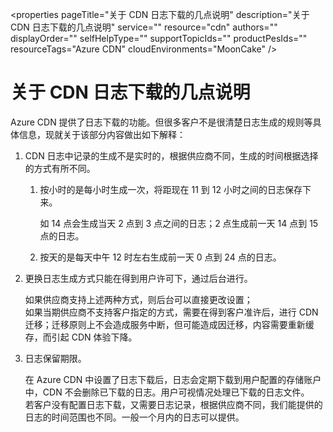 <properties
	pageTitle="关于 CDN 日志下载的几点说明"
	description="关于 CDN 日志下载的几点说明"
	service=""
	resource="cdn"
	authors=""
	displayOrder=""
	selfHelpType=""
	supportTopicIds=""
	productPesIds=""
	resourceTags="Azure CDN"​
	cloudEnvironments="MoonCake" />
<tags 
	ms.service="cdn-aog"
	ms.date=""
	wacn.date="02/07/2017" />
# 关于 CDN 日志下载的几点说明

Azure CDN 提供了日志下载的功能。但很多客户不是很清楚日志生成的规则等具体信息，现就关于该部分内容做出如下解释：

1.	CDN 日志中记录的生成不是实时的，根据供应商不同，生成的时间根据选择的方式有所不同。 

	1.  按小时的是每小时生成一次，将距现在 11 到 12 小时之间的日志保存下来。

		如 14 点会生成当天 2 点到 3 点之间的日志；2 点生成前一天 14 点到 15 点的日志。

	2.  按天的是每天中午 12 时左右生成前一天 0 点到 24 点的日志。

2.	更换日志生成方式只能在得到用户许可下，通过后台进行。

	如果供应商支持上述两种方式，则后台可以直接更改设置； <br>
	如果当期供应商不支持客户指定的方式，需要在得到客户准许后，进行 CDN 迁移；迁移原则上不会造成服务中断，但可能造成因迁移，内容需要重新缓存，而引起 CDN 体验下降。

3.	日志保留期限。

	在 Azure CDN 中设置了日志下载后，日志会定期下载到用户配置的存储账户中，CDN 不会删除已下载的日志。用户可视情况处理已下载的日志文件。<br>
	若客户没有配置日志下载，又需要日志记录，根据供应商不同，我们能提供的日志的时间范围也不同。一般一个月内的日志可以提供。
